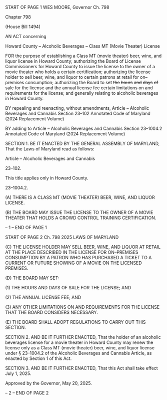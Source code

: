 START OF PAGE 1
WES MOORE, Governor Ch. 798

Chapter 798

(House Bill 1494)

AN ACT concerning

Howard County – Alcoholic Beverages – Class MT (Movie Theater) License

FOR the purpose of establishing a Class MT (movie theater) beer, wine, and liquor license
in Howard County; authorizing the Board of License Commissioners for Howard
County to issue the license to the owner of a movie theater who holds a certain
certification; authorizing the license holder to sell beer, wine, and liquor to certain
patrons at retail for on–premises consumption; authorizing the Board to set ~~the~~
~~hours~~ ~~and~~ ~~days~~ ~~of~~ ~~sale~~ ~~for~~ ~~the~~ ~~license~~ ~~and~~ ~~the~~ ~~annual~~ ~~license~~ ~~fee~~ certain limitations
on and requirements for the license; and generally relating to alcoholic beverages in
Howard County.

BY repealing and reenacting, without amendments,
Article – Alcoholic Beverages and Cannabis
Section 23–102
Annotated Code of Maryland
(2024 Replacement Volume)

BY adding to
Article – Alcoholic Beverages and Cannabis
Section 23–1004.2
Annotated Code of Maryland
(2024 Replacement Volume)

SECTION 1. BE IT ENACTED BY THE GENERAL ASSEMBLY OF MARYLAND,
That the Laws of Maryland read as follows:

Article – Alcoholic Beverages and Cannabis

23–102.

This title applies only in Howard County.

23–1004.2.

(A) THERE IS A CLASS MT (MOVIE THEATER) BEER, WINE, AND LIQUOR
LICENSE.

(B) THE BOARD MAY ISSUE THE LICENSE TO THE OWNER OF A MOVIE
THEATER THAT HOLDS A CROWD CONTROL TRAINING CERTIFICATION.

– 1 –
END OF PAGE 1

START OF PAGE 2
Ch. 798 2025 LAWS OF MARYLAND

(C) THE LICENSE HOLDER MAY SELL BEER, WINE, AND LIQUOR AT RETAIL
AT THE PLACE DESCRIBED IN THE LICENSE FOR ON–PREMISES CONSUMPTION BY A
PATRON WHO HAS PURCHASED A TICKET TO A CURRENT OR FUTURE SHOWING OF A
MOVIE ON THE LICENSED PREMISES.

(D) THE BOARD MAY SET:

(1) THE HOURS AND DAYS OF SALE FOR THE LICENSE; AND

(2) THE ANNUAL LICENSE FEE; AND

(3) ANY OTHER LIMITATIONS ON AND REQUIREMENTS FOR THE
LICENSE THAT THE BOARD CONSIDERS NECESSARY.

(E) THE BOARD SHALL ADOPT REGULATIONS TO CARRY OUT THIS SECTION.

SECTION 2. AND BE IT FURTHER ENACTED, That the holder of an alcoholic
beverages license for a movie theater in Howard County may renew the license only as a
Class MT (movie theater) beer, wine, and liquor license under § 23–1004.2 of the Alcoholic
Beverages and Cannabis Article, as enacted by Section 1 of this Act.

SECTION 3. AND BE IT FURTHER ENACTED, That this Act shall take effect July
1, 2025.

Approved by the Governor, May 20, 2025.

– 2 –
END OF PAGE 2
